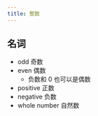 ```yaml
---
title: 整数
---
```


## 名词

- odd 奇数
- even 偶数
  - 负数和 0 也可以是偶数
- positive 正数
- negative 负数
- whole number 自然数
